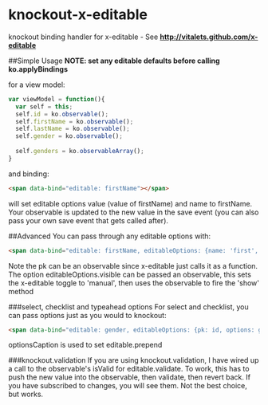 knockout-x-editable
===================

knockout binding handler for x-editable - See **http://vitalets.github.com/x-editable**

##Simple Usage
**NOTE: set any editable defaults before calling ko.applyBindings**

for a view model:
```javascript
var viewModel = function(){
  var self = this;
  self.id = ko.observable();
  self.firstName = ko.observable();
  self.lastName = ko.observable();
  self.gender = ko.observable();
  
  self.genders = ko.observableArray();
}
```
and binding:
```html
<span data-bind="editable: firstName"></span>
```

will set editable options value (value of firstName) and name to firstName. Your observable is updated to the new value in the save event (you can also pass your own save event that gets called after).

##Advanced
You can pass through any editable options with: 
```html
<span data-bind="editable: firstName, editableOptions: {name: 'first', pk: id, url: '/save'}"></span>
```

Note the pk can be an observable since x-editable just calls it as a function.
The option editableOptions.visible can be passed an observable, this sets the x-editable toggle to 'manual', then uses the observable to fire the 'show' method

###select, checklist and typeahead options
For select and checklist, you can pass options just as you would to knockout:
```html
<span data-bind="editable: gender, editableOptions: {pk: id, options: genders, optionsText: 'text', optionsValue: 'id'}"></span>
```

optionsCaption is used to set editable.prepend

###knockout.validation
If you are using knockout.validation, I have wired up a call to the observable's isValid for editable.validate. To work, this has to push the new value into the observable, then validate, then revert back. If you have subscribed to changes, you will see them. Not the best choice, but works. 
